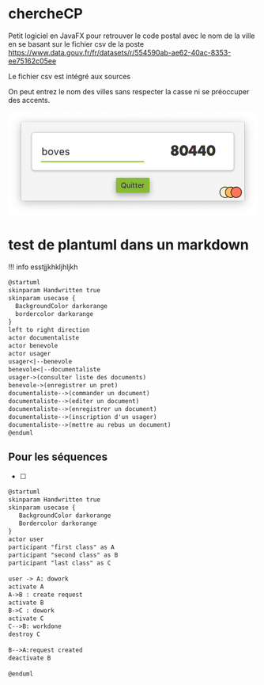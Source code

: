 # chercheCP

Petit logiciel en JavaFX pour retrouver le code postal avec le nom de la ville en se basant sur le fichier csv de la poste
https://www.data.gouv.fr/fr/datasets/r/554590ab-ae62-40ac-8353-ee75162c05ee

Le fichier csv est intégré aux sources

On peut entrez le nom des villes sans respecter la casse ni se préoccuper des accents.

![Screenshot](Capture.png)

# test de plantuml dans un markdown

!!! info
	esstjjkhkljhljkh

```plantuml
@startuml
skinparam Handwritten true
skinparam usecase {
  BackgroundColor darkorange
  bordercolor darkorange
}
left to right direction
actor documentaliste
actor benevole
actor usager
usager<|--benevole
benevole<|--documentaliste
usager->(consulter liste des documents)
benevole->(enregistrer un pret)
documentaliste-->(commander un document)
documentaliste-->(editer un document)
documentaliste-->(enregistrer un document)
documentaliste-->(inscription d'un usager)
documentaliste-->(mettre au rebus un document)
@enduml
```

## Pour les séquences

* [ ] 

```plantuml
@startuml
skinparam Handwritten true
skinparam usecase {
   BackgroundColor darkorange
   Bordercolor darkorange
}
actor user
participant "first class" as A
participant "second class" as B
participant "last class" as C

user -> A: dowork
activate A
A->B : create request
activate B
B->C : dowork
activate C
C-->B: workdone
destroy C

B-->A:request created
deactivate B

@enduml
```

